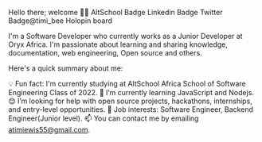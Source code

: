 Hello there; welcome 👋🏾
AltSchool Badge Linkedin Badge Twitter Badge@timi_bee Holopin board

I'm a Software Developer who currently works as a Junior Developer at Oryx Africa. I'm passionate about learning and sharing knowledge, documentation, web engineering, Open source and others.

Here's a quick summary about me:


💡 Fun fact: I'm currently studying at AltSchool Africa School of Software Engineering Class of 2022.
🌱 I’m currently learning JavaScript and Nodejs.
😊 I’m looking for help with open source projects, hackathons, internships, and entry-level opportunities.
💼 Job interests: Software Engineer, Backend Engineer(Junior level).
📫 You can contact me by emailing atimiewis55@gmail.com.
